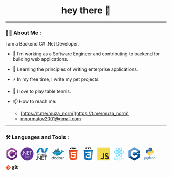 
<!-- HEADER GIF -->
<div id="header" align="center">
  <h1>hey there 👋</h1>
  <!--
  <img src="https://media.giphy.com/media/M9gbBd9nbDrOTu1Mqx/giphy.gif" width="100"/>
  -->
</div>
<!-- END HEADER GIF -->

<!-- LINKS -->
<!--
<div id="badges"  align="center">
  <a href="https://t.me/muza_norm">
    <img src="https://img.shields.io/badge/LinkedIn-blue?style=for-the-badge&logo=linkedin&logoColor=white" alt="LinkedIn Badge"/>
  </a>
  <a href="https://t.me/muza_norm">
    <img src="https://img.shields.io/badge/telegram-blue?logo=telegram&style=for-the-badge" alt="Telegram Badge"/>
  </a>
  <a>
    <img src="https://img.shields.io/badge/Twitter-blue?style=for-the-badge&logo=twitter&logoColor=white" alt="Twitter Badge"/>
  </a>
</div>
-->
<!-- END LINKS -->

<!-- PROFILE VIEWS COUNTER -->
<!-- <div align="center">
  <img src="https://komarev.com/ghpvc/?username=mnormatov2001&style=flat-square&color=blue" alt=""/>
</div> -->
<!-- END PROFILE VIEWS COUNTER -->

---

### :man_technologist: About Me :
I am a Backend C# .Net Developer.
* :telescope: I’m working as a Software Engineer and contributing to backend for building web applications.

* :seedling: Learning the principles of writing enterprise applications.

* :zap: In my free time, I write my pet projects.

* :ping_pong: I love to play table tennis.

* :mailbox: How to reach me:
  + [https://t.me/muza_norm](https://t.me/muza_norm)
  + [mnormatov2001@gmail.com](mailto:mnormatov2001@gmail.com)
 
---

### :hammer_and_wrench: Languages and Tools :
<div>
  <img src="https://github.com/devicons/devicon/blob/master/icons/csharp/csharp-original.svg" title="csharp" alt="csharp" width="40" height="40"/>&nbsp;
  <img src="https://github.com/devicons/devicon/blob/master/icons/dotnetcore/dotnetcore-original.svg" title=".Net Core" alt=".Net Core" width="40" height="40"/>&nbsp;
  <img src="https://github.com/devicons/devicon/blob/master/icons/dot-net/dot-net-original-wordmark.svg" title=".Net" alt=".Net" width="40" height="40"/>&nbsp;
  <img src="https://github.com/devicons/devicon/blob/master/icons/docker/docker-original-wordmark.svg" title="Docker" alt="Docker" width="40" height="40"/>&nbsp;
  <img src="https://github.com/devicons/devicon/blob/master/icons/html5/html5-original-wordmark.svg" title="HTML" alt="HTML" width="40" height="40"/>&nbsp;
  <img src="https://github.com/devicons/devicon/blob/master/icons/css3/css3-original-wordmark.svg" title="CSS" alt="CSS" width="40" height="40"/>&nbsp;
  <img src="https://github.com/devicons/devicon/blob/master/icons/javascript/javascript-original.svg" title="javascript" alt="javascript" width="40" height="40"/>&nbsp;
  <img src="https://github.com/devicons/devicon/blob/master/icons/react/react-original-wordmark.svg" title="React" alt="React" width="40" height="40"/>&nbsp;
  <img src="https://github.com/devicons/devicon/blob/master/icons/cplusplus/cplusplus-original.svg" title="cplusplus" alt="cplusplus" width="40" height="40"/>&nbsp;
  <img src="https://github.com/devicons/devicon/blob/master/icons/python/python-original-wordmark.svg" title="python" alt="python" width="40" height="40"/>&nbsp;
  <img src="https://github.com/devicons/devicon/blob/master/icons/git/git-original-wordmark.svg" title="git" alt="git" width="40" height="40"/>&nbsp;
</div>

<!--
---

### :fire: My Stats :
[![GitHub Streak](http://github-readme-streak-stats.herokuapp.com?user=mnormatov2001&theme=one-dark-pro)](https://git.io/streak-stats)
[![Top Langs](https://github-readme-stats.vercel.app/api/top-langs/?username=mnormatov2001&layout=compact&theme=onedark)](https://github.com/anuraghazra/github-readme-stats)
-->
